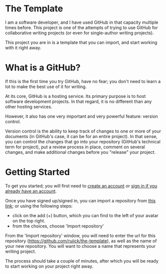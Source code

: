 The Template
============

I am a software developer, and I have used GitHub in that capacity multiple times before. This project is one of the attempts of trying to use GitHub for collaborative writing projects (or even for single-author writing projects).

This project you are in is a template that you can import, and start working with it right away.

# What is a GitHub?

If this is the first time you try GitHub, have no fear; you don't need to learn a lot to make the best use of it for writing.

At its core, GitHub is a hosting service. Its primary purpose is to host software development projects. In that regard, it is no different than any other hosting services.

However, it also has one very important and very powerful feature: version control.

Version control is the ability to keep track of changes to one or more of your documents (in GitHub's case, it can be for an entire project). In that sense, you can control the changes that go into your repository (GitHub's technical term for project), put a review process in place, comment on several changes, and make additional changes before you "release" your project.

# Getting Started

To get you started; you will first need to [create an account](https://github.com/join) or [sign in if you already have an account](https://github.com/login).

Once you have signed up/signed in, you can import a repository from [this link](https://github.com/new/import); or using the following steps:
* click on the add (+) button, which you can find to the left of your avatar on the top right.
* from the choices, choose 'Import repository'

From the 'Import repository' window, you will need to enter the url for this repository (https://github.com/rujick/the-template), as well as the name of your new repository. You will want to choose a name that represents your writing project.

The process should take a couple of minutes, after which you will be ready to start working on your project right away.
